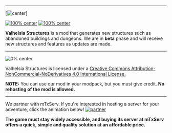 ------------------------------

[![center](https://zupimages.net/up/20/08/shxm.png)]

[![100% center](https://img.shields.io/discord/396333981601234944?color=463F32&label=Discord&logo=discord&style=flat-square)](https://discordapp.com/invite/reQZEXu) [![100% center](https://img.shields.io/twitter/follow/valhelsia?color=463F32&label=Twitter&logo=twitter&style=flat-square)](https://twitter.com/valhelsia)

**Valhelsia Structures** is a mod that generates new structures such as abandoned buildings and dungeons.
We are in **beta** phase and will receive new structures and features as updates are made. 

---------------------------------
![0% center](https://zupimages.net/up/20/17/2ssp.png)

Valhelsia Structures is licensed under a [Creative Commons Attribution-NonCommercial-NoDerivatives 4.0 International License.](https://creativecommons.org/licenses/by-nc-nd/4.0/)

**NOTE:** You can use our mod in your modpack, but you must give credit. **No rehosting of the mod is allowed.**

------------------------------

We partner with mTxServ. If you're interested in hosting a server for your adventure, click the animation below!
[![partner](https://zupimages.net/up/19/43/2bem.gif)](https://mtxserv.com/)

**The game must stay widely accessible, and buying its server at mTxServ offers a quick, simple and quality solution at an affordable price.**
